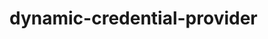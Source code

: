 <!--
 Copyright 2022 D2iQ, Inc. All rights reserved.
 SPDX-License-Identifier: Apache-2.0
 -->

# dynamic-credential-provider
